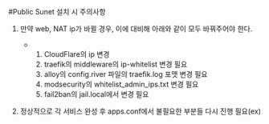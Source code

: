 #Public Sunet 설치 시 주의사항

1. 만약 web, NAT ip가 바뀔 경우, 이에 대비해 아래와 같이 모두 바꿔주어야 한다.
   - 1) CloudFlare의 ip 변경
     2) traefik의 middleware의 ip-whitelist 변경 필요
     3) alloy의 config.river 파일의 traefik.log 포맷 변경 필요
     4) modsecurity의 whitelist_admin_ips.txt 변경 필요
     5) fail2ban의 jail.local에서 변경 필요

2. 정상적으로 각 서비스 완성 후 apps.conf에서 불필요한 부분들 다시 진행 필요(ex)
